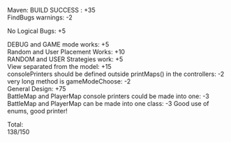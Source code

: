 Maven: BUILD SUCCESS : +35  
FindBugs warnings: -2  
  
No Logical Bugs: +5  
  
DEBUG and GAME mode works: +5  
Random and User Placement Works: +10  
RANDOM and USER Strategies work: +5  
View separated from the model: +15  
consolePrinters should be defined outside printMaps() in the controllers: -2  
very long method is gameModeChoose: -2  
General Design: +75  
BattleMap and PlayerMap console printers could be made into one: -3
BattleMap and PlayerMap can be made into one class: -3 
Good use of enums, good printer!  
  
Total:  
138/150  


